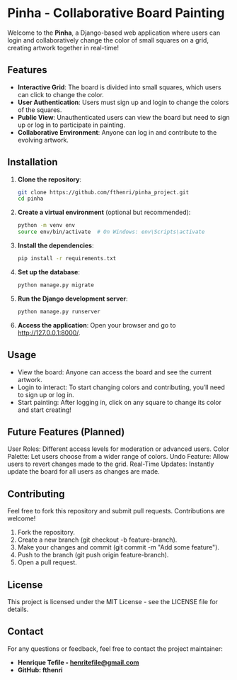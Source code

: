 # Pinha - Collaborative Board Painting

Welcome to the **Pinha**, a Django-based web application where users can login and collaboratively change the color of small squares on a grid, creating artwork together in real-time!

## Features

- **Interactive Grid**: The board is divided into small squares, which users can click to change the color.
- **User Authentication**: Users must sign up and login to change the colors of the squares.
- **Public View**: Unauthenticated users can view the board but need to sign up or log in to participate in painting.
- **Collaborative Environment**: Anyone can log in and contribute to the evolving artwork.

## Installation

1. **Clone the repository**:

   ```bash
   git clone https://github.com/fthenri/pinha_project.git
   cd pinha
   ```
   
2. **Create a virtual environment** (optional but recommended):

   ```bash
   python -m venv env
   source env/bin/activate  # On Windows: env\Scripts\activate
   ```

3. **Install the dependencies**:
   
   ```bash
   pip install -r requirements.txt
   ```

4. **Set up the database**:

   ```bash
   python manage.py migrate
   ```

5. **Run the Django development server**:

   ```bash
   python manage.py runserver
   ```

6. **Access the application**: Open your browser and go to http://127.0.0.1:8000/.

## Usage

- View the board: Anyone can access the board and see the current artwork.
- Login to interact: To start changing colors and contributing, you’ll need to sign up or log in.
- Start painting: After logging in, click on any square to change its color and start creating!

## Future Features (Planned)

User Roles: Different access levels for moderation or advanced users.
Color Palette: Let users choose from a wider range of colors.
Undo Feature: Allow users to revert changes made to the grid.
Real-Time Updates: Instantly update the board for all users as changes are made.

## Contributing

Feel free to fork this repository and submit pull requests. Contributions are welcome!

1. Fork the repository.
2. Create a new branch (git checkout -b feature-branch).
3. Make your changes and commit (git commit -m "Add some feature").
4. Push to the branch (git push origin feature-branch).
5. Open a pull request.
   
## License
This project is licensed under the MIT License - see the LICENSE file for details.

## Contact
For any questions or feedback, feel free to contact the project maintainer:

- **Henrique Tefile - henritefile@gmail.com**
- **GitHub: fthenri**
   
